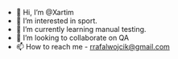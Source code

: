 - 👋 Hi, I’m @Xartim
- 👀 I’m interested in sport.
- 🌱 I’m currently learning manual testing.
- 💞️ I’m looking to collaborate on QA
- 📫 How to reach me - rrafalwojcik@gmail.com

<!---
Xartim/Xartim is a ✨ special ✨ repository because its `README.md` (this file) appears on your GitHub profile.
You can click the Preview link to take a look at your changes.
--->

